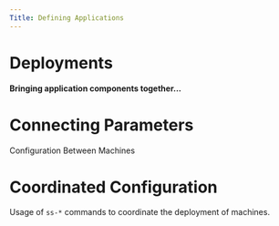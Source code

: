 ```yaml
---
Title: Defining Applications
---
```


# Deployments

**Bringing application components together...**

# Connecting Parameters

Configuration Between Machines

# Coordinated Configuration

Usage of `ss-*` commands to coordinate the deployment of machines. 

